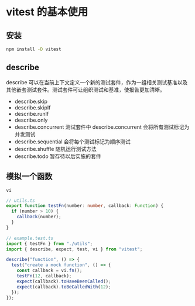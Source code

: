 # vitest 的基本使用

## 安装

```bash
npm install -D vitest
```

## describe

describe 可以在当前上下文定义一个新的测试套件，作为一组相关测试基准以及其他嵌套测试套件。测试套件可让组织测试和基准，使报告更加清晰。

- describe.skip
- describe.skipIf
- describe.runIf
- describe.only
- describe.concurrent 测试套件中 describe.concurrent 会将所有测试标记为并发测试
- describe.sequential 会将每个测试标记为顺序测试
- describe.shuffle 随机运行测试方法
- describe.todo 暂存待以后实施的套件

## 模拟一个函数

`vi`

```ts
// utils.ts
export function testFn(number: number, callback: Function) {
  if (number > 10) {
    callback(number);
  }
}
```

```ts
// example.test.ts
import { testFn } from "./utils";
import { describe, expect, test, vi } from "vitest";

describe("function", () => {
  test("create a mock function", () => {
    const callback = vi.fn();
    testFn(12, callback);
    expect(callback).toHaveBeenCalled();
    expect(callback).toBeCalledWith(12);
  });
});
```
